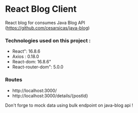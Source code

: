 # React Blog Client

React blog for consumes Java Blog API (https://github.com/cesarsicas/java-blog)

### Technologies used on this project :
  - React": 16.8.6
  - Axios : 0.18.0
  - React-dom: 16.8.6"
  - React-router-dom": 5.0.0

### Routes
  - http://localhost:3000/
  - http://localhost:3000/details/{postId}
  
Don't forge to mock data using bulk endpoint on java-blog api !